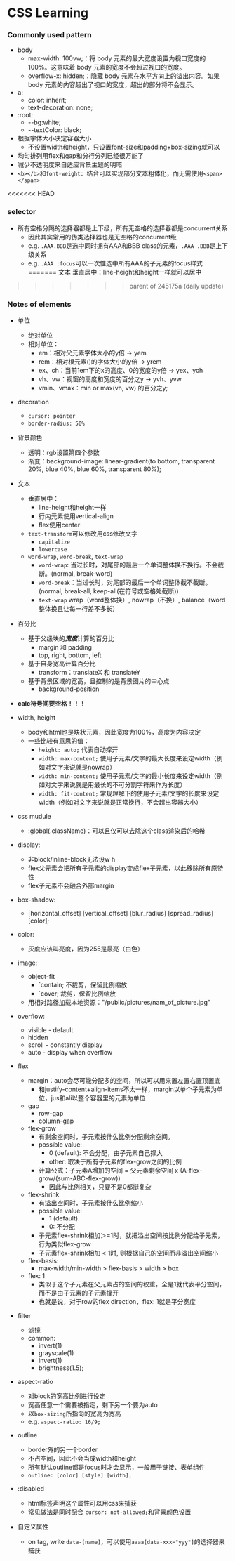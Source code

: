 # CSS Learning

### Commonly used pattern
- body
    - max-width: 100vw;：将 body 元素的最大宽度设置为视口宽度的 100%。这意味着 body 元素的宽度不会超过视口的宽度。  
    - overflow-x: hidden;：隐藏 body 元素在水平方向上的溢出内容。如果 body 元素的内容超出了视口的宽度，超出的部分将不会显示。
- a:  
    - color: inherit;
    - text-decoration: none;
- :root:  
    - --bg:white;
    - --textColor: black;
- 根据字体大小决定容器大小
    - 不设置width和height，只设置font-size和padding+box-sizing就可以
- 均匀排列用flex和gap和分行分列已经很万能了
- 减少不透明度来自适应背景主题的明暗
- `<b></b>`和`font-weight: `结合可以实现部分文本粗体化，而无需使用`<span></span>`

<<<<<<< HEAD
### selector
- 所有空格分隔的选择器都是上下级，所有无空格的选择器都是concurrent关系
    - 因此其实常用的伪类选择器也是无空格的concurrent级
    - e.g. `.AAA.BBB`是选中同时拥有AAA和BBB class的元素，`.AAA .BBB`是上下级关系
    - e.g. `.AAA :focus`可以一次性选中所有AAA的子元素的focus样式
=======
文本
    垂直居中：line-height和height一样就可以居中
>>>>>>> parent of 245175a (daily update)

### Notes of elements
- 单位
    - 绝对单位
    - 相对单位：
        - em：相对父元素字体大小的y倍 -> yem
        - rem：相对根元素(<html>)的字体大小的y倍 -> yrem
        - ex、ch：当前1em下的x的高度、0的宽度的y倍 -> yex、ych
        - vh、vw：视窗的高度和宽度的百分之y -> yvh、yvw
        - vmin、vmax：min or max(vh, vw) 的百分之y;

- decoration
    - `cursor: pointer`
    - `border-radius: 50%`

- 背景颜色
    - 透明：rgb设置第四个参数
    - 渐变：background-image: linear-gradient(to bottom, transparent 20%, blue 40%, blue 60%, transparent 80%);

- 文本
    - 垂直居中：
        - line-height和height一样
        - 行内元素使用vertical-align
        - flex使用center
    - `text-transform`可以修改用css修改文字
        - `capitalize`
        - `lowercase`
    - `word-wrap`, `word-break`, `text-wrap`
        - `word-wrap`: 当过长时，对尾部的最后一个单词整体换不换行。不会截断。(normal, break-word)
        - `word-break`：当过长时，对尾部的最后一个单词整体截不截断。(normal, break-all, keep-all(在符号或空格处截断))
        - `text-wrap` wrap（word整体换）, nowrap（不换）, balance（word整体换且让每一行差不多长）

- 百分比
    - 基于父级块的***宽度***计算的百分比
        - margin 和 padding
        - top, right, bottom, left
    - 基于自身宽高计算百分比
        - transform：translateX 和 translateY
    - 基于背景区域的宽高，且控制的是背景图片的中心点
        - background-position

- **calc符号间要空格！！！**

- width, height
    - body和html也是块状元素，因此宽度为100%，高度为内容决定
    - 一些比较有意思的值：
        - `height: auto;` 代表自动撑开
        - `width: max-content;` 使用子元素/文字的最大长度来设定width（例如对文字来说就是nowrap）
        - `width: min-content;` 使用子元素/文字的最小长度来设定width（例如对文字来说就是用最长的不可分割字符来作为长度）
        - `width: fit-content;` 常规理解下的使用子元素/文字的长度来设定width（例如对文字来说就是正常换行，不会超出容器大小）

- css mudule
    - :global(.className)：可以且仅可以去除这个class渲染后的哈希

- display: 
    - 非block/inline-block无法设w h
    - flex父元素会把所有子元素的display变成flex子元素，以此移除所有原特性
    - flex子元素不会融合外部margin

- box-shadow: 
    - [horizontal_offset] [vertical_offset] [blur_radius] [spread_radius] [color];

- color: 
    - 灰度应该叫亮度，因为255是最亮（白色）

- image: 
    - object-fit
        - `contain; 不裁剪，保留比例缩放
        - `cover; 裁剪，保留比例缩放
    - 用相对路径加载本地资源："/public/pictures/nam_of_picture.jpg"

- overflow:
    - visible - default
    - hidden
    - scroll - constantly display
    - auto - display when overflow

- flex 
    - margin：auto会尽可能分配多的空间，所以可以用来置左置右置顶置底
        - 和justify-content+align-items不太一样，margin以单个子元素为单位，jus和ali以整个容器里的元素为单位
    - gap
        - row-gap
        - column-gap
    - flex-grow
        - 有剩余空间时，子元素按什么比例分配剩余空间。
        - possible value: 
            - 0 (default): 不会分配，由子元素自己撑大
            - other: 取决于所有子元素的flex-grow之间的比例
        - 计算公式：子元素A增加的空间 = 父元素剩余空间 x (A-flex-grow/(sum-ABC-flex-grow))
            - 因此与比例相关，只要不是0都挺复杂
    - flex-shrink
        - 有溢出空间时，子元素按什么比例缩小
        - possible value: 
            - 1 (default)
            - 0: 不分配
        - 子元素flex-shrink相加＞=1时，就把溢出空间按比例分配给子元素，行为类似flex-grow
        - 子元素flex-shrink相加 < 1时, 则根据自己的空间而非溢出空间缩小
    - flex-basis: 
        - max-width/min-width > flex-basis > width > box
    - flex: 1
        - 类似于这个子元素在父元素占的空间的权重，全是1就代表平分空间，而不是由子元素的子元素撑开
        - 也就是说，对于row的flex direction，flex: 1就是平分宽度

- filter
    - 滤镜
    - common:
        - invert(1)
        - grayscale(1)
        - invert(1) 
        - brightness(1.5);

- aspect-ratio
    - 对block的宽高比例进行设定
    - 宽高任意一个需要被指定，剩下另一个要为auto
    - 以`box-sizing`所指向的宽高为宽高
    - e.g. `aspect-ratio: 16/9;`

- outline
    - border外的另一个border
    - 不占空间，因此不会当成width和height
    - 所有默认outline都是focus时才会显示，一般用于链接、表单组件
    - `outline: [color] [style] [width];`

- :disabled
    - html标签声明这个属性可以用css来捕获
    - 常见做法是同时配合 `cursor: not-allowed;`和背景颜色设置

- 自定义属性
    - on tag, write `data-[name]`，可以使用`aaaa[data-xxx="yyy"]`的选择器来捕获